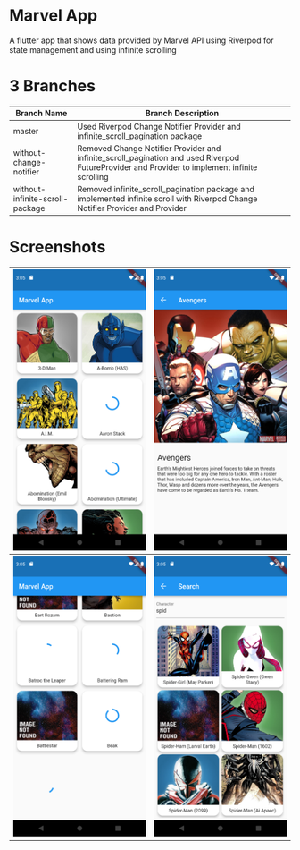 # Marvel App
A flutter app that shows data provided by Marvel API using Riverpod for state management and using infinite scrolling

# 3 Branches
|Branch Name|Branch Description|
|-----------|------------------|
|master     |Used Riverpod Change Notifier Provider and infinite_scroll_pagination package|
|without-change-notifier|Removed Change Notifier Provider and infinite_scroll_pagination and used Riverpod FutureProvider and Provider to implement infinite scrolling|
|without-infinite-scroll-package|Removed infinite_scroll_pagination package and implemented infinite scroll with Riverpod Change Notifier Provider and Provider|

# Screenshots
|![](screenshots/(1).png)|![](screenshots/(2).png)|
|-|-|
|![](screenshots/(3).png)|![](screenshots/(4).png)|